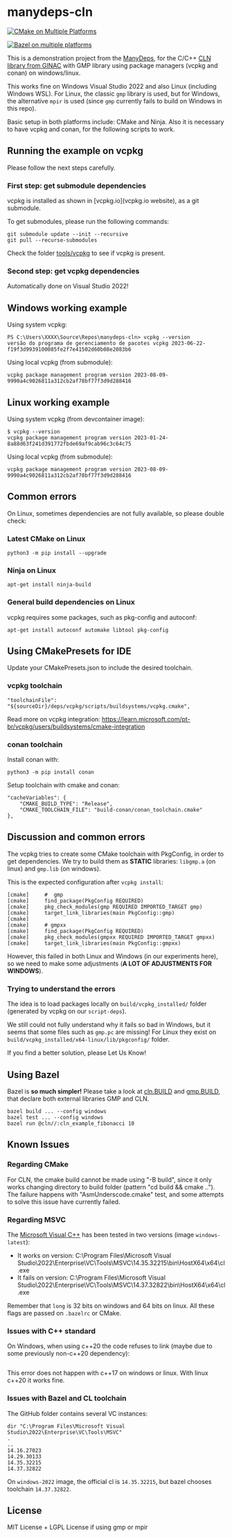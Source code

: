 # manydeps-cln

[![CMake on Multiple Platforms](https://github.com/manydeps/manydeps-cln/actions/workflows/cmake-multi-platform.yml/badge.svg)](https://github.com/manydeps/manydeps-cln/actions/workflows/cmake-multi-platform.yml)

[![Bazel on multiple platforms](https://github.com/manydeps/manydeps-cln/actions/workflows/bazel-multi-platform.yml/badge.svg)](https://github.com/manydeps/manydeps-cln/actions/workflows/bazel-multi-platform.yml)

This is a demonstration project from the [ManyDeps](https://github.com/manydeps),
for the C/C++ [CLN library from GINAC](https://www.ginac.de/CLN/) with GMP library using package managers (vcpkg and conan) on windows/linux.

This works fine on Windows Visual Studio 2022 and also Linux (including Windows WSL).
For Linux, the classic `gmp` library is used, but for Windows, the alternative `mpir`
is used (since `gmp` currently fails to build on Windows in this repo).

Basic setup in both platforms include: CMake and Ninja.
Also it is necessary to have vcpkg and conan, for the following scripts to work.

## Running the example on vcpkg

Please follow the next steps carefully.

### First step: get submodule dependencies

vcpkg is installed as shown in [vcpkg.io](vcpkg.io website), as a git submodule.

To get submodules, please run the following commands:

```
git submodule update --init --recursive
git pull --recurse-submodules
```

Check the folder [tools/vcpkg](tools/vcpkg) to see if vcpkg is present.

### Second step: get vcpkg dependencies

Automatically done on Visual Studio 2022! 

## Windows working example

Using system vcpkg:

```
PS C:\Users\XXXX\Source\Repos\manydeps-cln> vcpkg --version
versão do programa de gerenciamento de pacotes vcpkg 2023-06-22-f19f3d9939100085fe2f7e41502d60b08e2083b6
```

Using local vcpkg (from submodule):

```
vcpkg package management program version 2023-08-09-9990a4c9026811a312cb2af78bf77f3d9d288416
```

## Linux working example

Using system vcpkg (from devcontainer image):

```
$ vcpkg --version
vcpkg package management program version 2023-01-24-8a88d63f241d391772fbde69af9cab96c3c64c75
```

Using local vcpkg (from submodule):

```
vcpkg package management program version 2023-08-09-9990a4c9026811a312cb2af78bf77f3d9d288416
```

<!--

#### On Windows

On Windows Visual Studio, open the **Developer Command Prompt** and execute:

```
.\tools\vcpkg\bootstrap-vcpkg.bat
.\script-deps.bat
```

#### On Linux (or WSL)

On Linux (or WSL), just run:

```
./tools/vcpkg/bootstrap-vcpkg.sh 
./script-deps.sh
```

-->

## Common errors

On Linux, sometimes dependencies are not fully available, so please double check:

### Latest CMake on Linux

```
python3 -m pip install --upgrade
```

### Ninja on Linux

```
apt-get install ninja-build
```

### General build dependencies on Linux

vcpkg requires some packages, such as pkg-config and autoconf:

```
apt-get install autoconf automake libtool pkg-config
```

## Using CMakePresets for IDE

Update your CMakePresets.json to include the desired toolchain.

### vcpkg toolchain

```{.json}
"toolchainFile": "${sourceDir}/deps/vcpkg/scripts/buildsystems/vcpkg.cmake",
```

Read more on vcpkg integration: https://learn.microsoft.com/pt-br/vcpkg/users/buildsystems/cmake-integration

### conan toolchain

Install conan with:

```
python3 -m pip install conan
```

Setup toolchain with cmake and conan:

```{.json}
"cacheVariables": {
    "CMAKE_BUILD_TYPE": "Release",
    "CMAKE_TOOLCHAIN_FILE": "build-conan/conan_toolchain.cmake"
},
```

## Discussion and common errors

The vcpkg tries to create some CMake toolchain with PkgConfig, 
in order to get dependencies.
We try to build them as **STATIC** libraries: 
`libgmp.a` (on linux) and `gmp.lib` (on windows).

This is the expected configuration after `vcpkg install`:

```
[cmake]     #  gmp
[cmake]     find_package(PkgConfig REQUIRED)
[cmake]     pkg_check_modules(gmp REQUIRED IMPORTED_TARGET gmp)
[cmake]     target_link_libraries(main PkgConfig::gmp)
[cmake] 
[cmake]     # gmpxx
[cmake]     find_package(PkgConfig REQUIRED)
[cmake]     pkg_check_modules(gmpxx REQUIRED IMPORTED_TARGET gmpxx)
[cmake]     target_link_libraries(main PkgConfig::gmpxx)
```

However, this failed in both Linux and Windows (in our experiments here),
 so we need to make some adjustments (**A LOT OF ADJUSTMENTS FOR WINDOWS**).

### Trying to understand the errors

The idea is to load packages locally on `build/vcpkg_installed/` folder 
(generated by vcpkg on our `script-deps`).

We still could not fully understand why it fails so bad in Windows,
but it seems that some files such as `gmp.pc` are missing!
For Linux they exist on `build/vcpkg_installed/x64-linux/lib/pkgconfig/` folder.

If you find a better solution, please Let Us Know!


## Using Bazel

Bazel is **so much simpler!**
Please take a look at [cln.BUILD](cln.BUILD) and [gmp.BUILD](gmp.BUILD),
that declare both external libraries GMP and CLN.

```
bazel build ... --config windows
bazel test ... --config windows
bazel run @cln//:cln_example_fibonacci 10
```

## Known Issues

### Regarding CMake
For CLN, the cmake build cannot be made using "-B build", 
since it only works changing directory to build folder (pattern "cd build && cmake ..").
The failure happens with "AsmUnderscode.cmake" test, and some attempts to solve this issue
have currently failed.

### Regarding MSVC

The [Microsoft Visual C++](https://en.wikipedia.org/wiki/Microsoft_Visual_C%2B%2B) has been tested in two versions (image `windows-latest`):
- It works on version: C:\Program Files\Microsoft Visual Studio\2022\Enterprise\VC\Tools\MSVC\14.35.32215\bin\HostX64\x64\cl.exe
- It fails on version: C:\Program Files\Microsoft Visual Studio\2022\Enterprise\VC\Tools\MSVC\14.37.32822\bin\HostX64\x64\cl.exe

Remember that `long` is 32 bits on windows and 64 bits on linux.
All these flags are passed on `.bazelrc` or CMake.

### Issues with C++ standard

On Windows, when using c++20 the code refuses to link (maybe due to some previously non-c++20 dependency):

```

```

This error does not happen with c++17 on windows or linux.
With linux c++20 it works fine.

### Issues with Bazel and CL toolchain

The GitHub folder contains several VC instances:

```
dir "C:\Program Files\Microsoft Visual Studio\2022\Enterprise\VC\Tools\MSVC"
.
..
14.16.27023
14.29.30133
14.35.32215
14.37.32822
```

On `windows-2022` image, the official cl is `14.35.32215`, but bazel chooses toolchain `14.37.32822`.

## License

MIT License + LGPL License if using gmp or mpir
